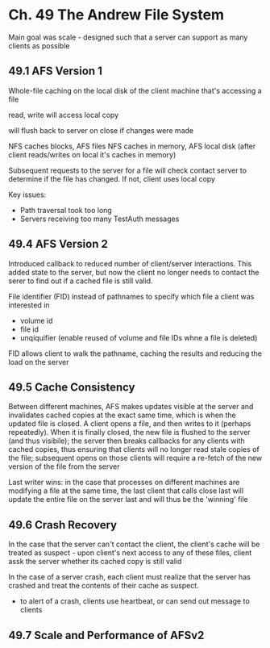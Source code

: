 # Ch. 49 The Andrew File System

Main goal was scale - designed such that a server can support as many clients as possible

## 49.1 AFS Version 1

Whole-file caching on the local disk of the client machine that's accessing a file

read, write will access local copy

will flush back to server on close if changes were made

NFS caches blocks, AFS files
NFS caches in memory, AFS local disk (after client reads/writes on local it's caches in memory)

Subsequent requests to the server for a file will check contact server to determine if the file has changed. If not, client uses local copy

Key issues:
  - Path traversal took too long
  - Servers receiving too many TestAuth messages

## 49.4 AFS Version 2

Introduced callback to reduced number of client/server interactions. This added state to the server, but now the client no longer needs to contact the serer to find out if a cached file is still valid.

File identifier (FID) instead of pathnames to specify which file a client was interested in
  - volume id
  - file id
  - unqiquifier (enable reused of volume and file IDs whne a file is deleted)

FID allows client to walk the pathname, caching the results and reducing the load on the server

## 49.5 Cache Consistency

Between different machines, AFS makes updates visible at the server and invalidates cached copies at the exact same time, which is when the updated file is closed. A client opens a file, and then writes to it (perhaps repeatedly). When it is finally closed, the new file is flushed to the server (and thus visibile); the server then breaks callbacks for any clients with cached copies, thus ensuring that clients will no longer read stale copies of the file; subsequent opens on those clients will require a re-fetch of the new version of the file from the server

Last writer wins: in the case that processes on different machines are modifying a file at the same time, the last client that calls close last will update the entire file on the server last and will thus be the 'winning' file

## 49.6 Crash Recovery

In the case that the server can't contact the client, the client's cache will be treated as suspect - upon client's next access to any of these files, client assk the server whether its cached copy is still valid

In the case of a server crash, each client must realize that the server has crashed and treat the contents of their cache as suspect.
  - to alert of a crash, clients use heartbeat, or can send out message to clients

## 49.7 Scale and Performance of AFSv2

